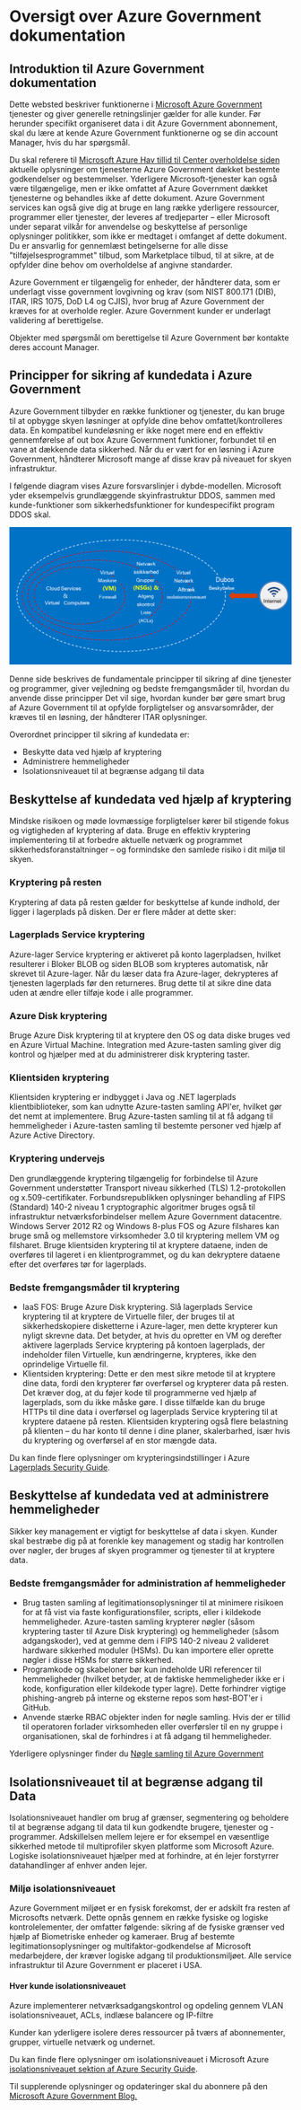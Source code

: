 <properties
    pageTitle="Azure Government dokumentation | Microsoft Azure"
    description="Dette giver en sammenligning af funktioner og vejledning om udvikling af programmer til Azure Government"
    services="Azure-Government"
    cloud="gov" 
    documentationCenter=""
    authors="ryansoc"
    manager="zakramer"
    editor=""/>

<tags
    ms.service="multiple"
    ms.devlang="na"
    ms.topic="article"
    ms.tgt_pltfrm="na"
    ms.workload="azure-government"
    ms.date="08/25/2016"
    ms.author="ryansoc"/>


#  <a name="azure-government-documentation-overview"></a>Oversigt over Azure Government dokumentation

##  <a name="introduction-to-azure-government-documentation"></a>Introduktion til Azure Government dokumentation

Dette websted beskriver funktionerne i [Microsoft Azure Government](https://azure.microsoft.com/features/gov/) tjenester og giver generelle retningslinjer gælder for alle kunder. Før herunder specifikt organiseret data i dit Azure Government abonnement, skal du lære at kende Azure Government funktionerne og se din account Manager, hvis du har spørgsmål.

Du skal referere til [Microsoft Azure Hav tillid til Center overholdelse siden](http://www.microsoft.com/en-us/TrustCenter/Compliance/default.aspx) aktuelle oplysninger om tjenesterne Azure Government dækket bestemte godkendelser og bestemmelser. Yderligere Microsoft-tjenester kan også være tilgængelige, men er ikke omfattet af Azure Government dækket tjenesterne og behandles ikke af dette dokument. Azure Government services kan også give dig at bruge en lang række yderligere ressourcer, programmer eller tjenester, der leveres af tredjeparter – eller Microsoft under separat vilkår for anvendelse og beskyttelse af personlige oplysninger politikker, som ikke er medtaget i omfanget af dette dokument. Du er ansvarlig for gennemlæst betingelserne for alle disse "tilføjelsesprogrammet" tilbud, som Marketplace tilbud, til at sikre, at de opfylder dine behov om overholdelse af angivne standarder.

Azure Government er tilgængelig for enheder, der håndterer data, som er underlagt visse government lovgivning og krav (som NIST 800.171 (DIB), ITAR, IRS 1075, DoD L4 og CJIS), hvor brug af Azure Government der kræves for at overholde regler. Azure Government kunder er underlagt validering af berettigelse.

Objekter med spørgsmål om berettigelse til Azure Government bør kontakte deres account Manager.

##  <a name="principles-for-securing-customer-data-in-azure-government"></a>Principper for sikring af kundedata i Azure Government

Azure Government tilbyder en række funktioner og tjenester, du kan bruge til at opbygge skyen løsninger at opfylde dine behov omfattet/kontrolleres data. En kompatibel kundeløsning er ikke noget mere end en effektiv gennemførelse af out box Azure Government funktioner, forbundet til en vane at dækkende data sikkerhed.
Når du er vært for en løsning i Azure Government, håndterer Microsoft mange af disse krav på niveauet for skyen infrastruktur.

I følgende diagram vises Azure forsvarslinjer i dybde-modellen. Microsoft yder eksempelvis grundlæggende skyinfrastruktur DDOS, sammen med kunde-funktioner som sikkerhedsfunktioner for kundespecifikt program DDOS skal.

![alternativ tekst](./media/azure-government-Defenseindepth.png)

Denne side beskrives de fundamentale principper til sikring af dine tjenester og programmer, giver vejledning og bedste fremgangsmåder til, hvordan du anvende disse principper Det vil sige, hvordan kunder bør gøre smart brug af Azure Government til at opfylde forpligtelser og ansvarsområder, der kræves til en løsning, der håndterer ITAR oplysninger.

Overordnet principper til sikring af kundedata er:
* Beskytte data ved hjælp af kryptering
* Administrere hemmeligheder
* Isolationsniveauet til at begrænse adgang til data

##  <a name="protecting-customer-data-using-encryption"></a>Beskyttelse af kundedata ved hjælp af kryptering

Mindske risikoen og møde lovmæssige forpligtelser kører bil stigende fokus og vigtigheden af kryptering af data. Bruge en effektiv kryptering implementering til at forbedre aktuelle netværk og programmet sikkerhedsforanstaltninger – og formindske den samlede risiko i dit miljø til skyen.

### <a name="Overview"></a>Kryptering på resten
Kryptering af data på resten gælder for beskyttelse af kunde indhold, der ligger i lagerplads på disken. Der er flere måder at dette sker:

### <a name="Overview"></a>Lagerplads Service kryptering

Azure-lager Service kryptering er aktiveret på konto lagerpladsen, hvilket resulterer i Bloker BLOB og siden BLOB som krypteres automatisk, når skrevet til Azure-lager. Når du læser data fra Azure-lager, dekrypteres af tjenesten lagerplads før den returneres. Brug dette til at sikre dine data uden at ændre eller tilføje kode i alle programmer.

### <a name="Overview"></a>Azure Disk kryptering
Bruge Azure Disk kryptering til at kryptere den OS og data diske bruges ved en Azure Virtual Machine. Integration med Azure-tasten samling giver dig kontrol og hjælper med at du administrerer disk kryptering taster.

### <a name="Overview"></a>Klientsiden kryptering
Klientsiden kryptering er indbygget i Java og .NET lagerplads klientbiblioteker, som kan udnytte Azure-tasten samling API'er, hvilket gør det nemt at implementere. Brug Azure-tasten samling til at få adgang til hemmeligheder i Azure-tasten samling til bestemte personer ved hjælp af Azure Active Directory.

### <a name="Overview"></a>Kryptering undervejs

Den grundlæggende kryptering tilgængelig for forbindelse til Azure Government understøtter Transport niveau sikkerhed (TLS) 1.2-protokollen og x.509-certifikater. Forbundsrepublikken oplysninger behandling af FIPS (Standard) 140-2 niveau 1 cryptographic algoritmer bruges også til infrastruktur netværksforbindelser mellem Azure Government datacentre.  Windows Server 2012 R2 og Windows 8-plus FOS og Azure filshares kan bruge små og mellemstore virksomheder 3.0 til kryptering mellem VM og filsharet. Bruge klientsiden kryptering til at kryptere dataene, inden de overføres til lageret i en klientprogrammet, og du kan dekryptere dataene efter det overføres tør for lagerplads.

### <a name="Overview"></a>Bedste fremgangsmåder til kryptering

* IaaS FOS: Bruge Azure Disk kryptering. Slå lagerplads Service kryptering til at kryptere de Virtuelle filer, der bruges til at sikkerhedskopiere disketterne i Azure-lager, men dette krypterer kun nyligt skrevne data. Det betyder, at hvis du opretter en VM og derefter aktivere lagerplads Service kryptering på kontoen lagerplads, der indeholder filen Virtuelle, kun ændringerne, krypteres, ikke den oprindelige Virtuelle fil.
* Klientsiden kryptering: Dette er den mest sikre metode til at kryptere dine data, fordi den krypterer før overførsel og krypterer data på resten. Det kræver dog, at du føjer kode til programmerne ved hjælp af lagerplads, som du ikke måske gøre. I disse tilfælde kan du bruge HTTPs til dine data i overførsel og lagerplads Service kryptering til at kryptere dataene på resten. Klientsiden kryptering også flere belastning på klienten – du har konto til denne i dine planer, skalerbarhed, især hvis du kryptering og overførsel af en stor mængde data.

Du kan finde flere oplysninger om krypteringsindstillinger i Azure [Lagerplads Security Guide](/storage-security-guide).

##  <a name="protecting-customer-data-by-managing-secrets"></a>Beskyttelse af kundedata ved at administrere hemmeligheder

Sikker key management er vigtigt for beskyttelse af data i skyen. Kunder skal bestræbe dig på at forenkle key management og stadig har kontrollen over nøgler, der bruges af skyen programmer og tjenester til at kryptere data.

### <a name="Overview"></a>Bedste fremgangsmåder for administration af hemmeligheder

* Brug tasten samling af legitimationsoplysninger til at minimere risikoen for at få vist via faste konfigurationsfiler, scripts, eller i kildekode hemmeligheder. Azure-tasten samling krypterer nøgler (såsom kryptering taster til Azure Disk kryptering) og hemmeligheder (såsom adgangskoder), ved at gemme dem i FIPS 140-2 niveau 2 valideret hardware sikkerhed moduler (HSMs). Du kan importere eller oprette nøgler i disse HSMs for større sikkerhed.
* Programkode og skabeloner bør kun indeholde URI referencer til hemmeligheder (hvilket betyder, at de faktiske hemmeligheder ikke er i kode, konfiguration eller kildekode typer lagre). Dette forhindrer vigtige phishing-angreb på interne og eksterne repos som høst-BOT'er i GitHub.
* Anvende stærke RBAC objekter inden for nøgle samling. Hvis der er tillid til operatoren forlader virksomheden eller overførsler til en ny gruppe i organisationen, skal de forhindres i at få adgang til hemmeligheder.  

Yderligere oplysninger finder du [Nøgle samling til Azure Government](/azure-government/azure-government-tech-keyvault)

##  <a name="isolation-to-restrict-data-access"></a>Isolationsniveauet til at begrænse adgang til Data

Isolationsniveauet handler om brug af grænser, segmentering og beholdere til at begrænse adgang til data til kun godkendte brugere, tjenester og -programmer. Adskillelsen mellem lejere er for eksempel en væsentlige sikkerhed metode til multiprofiler skyen platforme som Microsoft Azure. Logiske isolationsniveauet hjælper med at forhindre, at én lejer forstyrrer datahandlinger af enhver anden lejer.

### <a name="Overview"></a>Miljø isolationsniveauet
Azure Government miljøet er en fysisk forekomst, der er adskilt fra resten af Microsofts netværk. Dette opnås gennem en række fysiske og logiske kontrolelementer, der omfatter følgende: sikring af de fysiske grænser ved hjælp af Biometriske enheder og kameraer.  Brug af bestemte legitimationsoplysninger og multifaktor-godkendelse af Microsoft medarbejdere, der kræver logiske adgang til produktionsmiljøet.  Alle service infrastruktur til Azure Government er placeret i USA.

#### <a name="Overview"></a>Hver kunde isolationsniveauet
Azure implementerer netværksadgangskontrol og opdeling gennem VLAN isolationsniveauet, ACLs, indlæse balancere og IP-filtre

Kunder kan yderligere isolere deres ressourcer på tværs af abonnementer, grupper, virtuelle netværk og undernet.

Du kan finde flere oplysninger om isolationsniveauet i Microsoft Azure [isolationsniveauet sektion af Azure Security Guide](/azure-security-getting-started/#isolation).

Til supplerende oplysninger og opdateringer skal du abonnere på den <a href="https://blogs.msdn.microsoft.com/azuregov/">Microsoft Azure Government Blog.</a>
